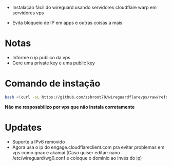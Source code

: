 - Instalação fácil do wireguard usando servidores cloudflare warp em servidores vps 

- Evita bloqueio de IP em apps e outras coisas a mais

# Notas

- Informe o ip publico da vps
- Gere uma private key e uma public key

# Comando de instação

```bash
bash <(curl -sL https://github.com/zshroot70/wireguardflarevps/raw/refs/heads/main/wg)
```

**Não me resposabilizo por vps que não instala corretamente**
#

# Updates
- Suporte a IPv6 removido
- Agora usa o ip do engage.cloudflareclient.com pra evitar problemas em vps como qnax e akamai (Caso quiser editar: nano /etc/wireguard/wg0.conf e coloque o dominio ao invés do ip)
